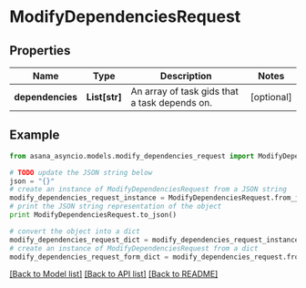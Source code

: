 # ModifyDependenciesRequest


## Properties

Name | Type | Description | Notes
------------ | ------------- | ------------- | -------------
**dependencies** | **List[str]** | An array of task gids that a task depends on. | [optional] 

## Example

```python
from asana_asyncio.models.modify_dependencies_request import ModifyDependenciesRequest

# TODO update the JSON string below
json = "{}"
# create an instance of ModifyDependenciesRequest from a JSON string
modify_dependencies_request_instance = ModifyDependenciesRequest.from_json(json)
# print the JSON string representation of the object
print ModifyDependenciesRequest.to_json()

# convert the object into a dict
modify_dependencies_request_dict = modify_dependencies_request_instance.to_dict()
# create an instance of ModifyDependenciesRequest from a dict
modify_dependencies_request_form_dict = modify_dependencies_request.from_dict(modify_dependencies_request_dict)
```
[[Back to Model list]](../README.md#documentation-for-models) [[Back to API list]](../README.md#documentation-for-api-endpoints) [[Back to README]](../README.md)


